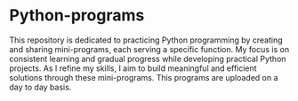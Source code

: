 # Python-programs
This repository is dedicated to practicing Python programming by creating and sharing mini-programs, each serving a specific function. My focus is on consistent learning and gradual progress while developing practical Python projects. As I refine my skills, I aim to build meaningful and efficient solutions through these mini-programs.
This programs are uploaded on a day to day basis.
